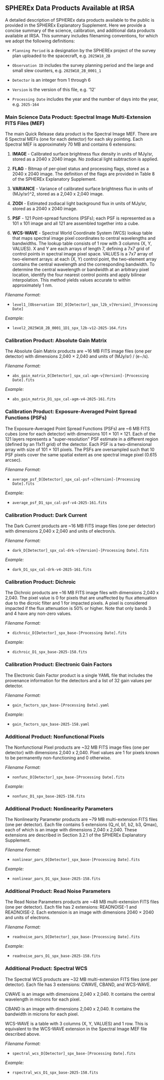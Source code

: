 ## SPHEREx Data Products Available at IRSA

A detailed description of SPHEREx data products available to the public is provided in the SPHEREx Explanatory Supplement. Here we provide a concise summary of the science, calibration, and additional data products available at IRSA. This summary includes filenaming conventions, for which we adopt the following definitions:

- `Planning Period` is a designation by the SPHEREx project of the survey plan uploaded to the spacecraft, e.g. `2025W18_2B`

- `Observation ID` includes the survey planning period and the large and small slew counters, e.g. `2025W18_2B_0001_1`

- `Detector` is an integer from 1 through 6

- `Version` is the version of this file, e.g. '12'

- `Processing Date` includes the year and the number of days into the year, e.g. `2025-164`


### Main Science Data Product: Spectral Image Multi-Extension FITS Files (MEF)

The main Quick Release data product is the Spectral Image MEF. There are 6 Spectral MEFs (one for each detector) for each sky pointing. Each Spectral MEF is approximately 70 MB and contains 6 extensions:

1. **IMAGE** - Calibrated surface brightness flux density in units of MJy/sr, stored as a 2040 x 2040 image. No zodiacal light subtraction is applied.

2. **FLAG** - Bitmap of per-pixel status and processing flags, stored as a 2040 x 2040 image. The definition of the flags are provided in Table 8 of the SPHEREx Explanatory Supplement.

3. **VARIANCE** - Variance of calibrated surface brightness flux in units of (MJy/sr)^2, stored as a 2,040 x 2,040 image.

4. **ZODI** - Estimated zodiacal light background flux in units of MJy/sr, stored as a 2040 x 2040 image.

5. **PSF** - 121 Point-spread functions (PSFs); each PSF is represented as a 101 x 101 image and all 121 are assembled together into a cube.

6. **WCS-WAVE** - Spectral World Coordinate System (WCS) lookup table that maps spectral image pixel coordinates to central wavelengths and bandwidths. The lookup table consists of 1 row with 3 columns (X, Y, VALUES). X and Y are each arrays of length 7, defining a 7x7 grid of control points in spectral image pixel space. VALUES is a 7x7 array of two-element arrays: at each (X, Y) control point, the two-element array contains the central wavelength and the corresponding bandwidth. To determine the central wavelength or bandwidth at an arbitrary pixel location, identify the four nearest control points and apply bilinear interpolation. This method yields values accurate to within approximately 1 nm.


*Filename Format:*

- `level1_[Observation ID]_D[Detector]_spx_l2b_v[Version]_[Processing Date]`

*Example:*

- `level2_2025W18_2B_0001_1D1_spx_l2b-v12-2025-164.fits`


### Calibration Product: Absolute Gain Matrix

The Absolute Gain Matrix products are ~16 MB FITS image files (one per detector) with dimensions 2,040 × 2,040 and units of (MJy/sr) / (e−/s).

*Filename Format:*

- `abs_gain_matrix_D[Detector]_spx_cal-agm-v[Version]-[Processing Date].fits`

*Example:*

- `abs_gain_matrix_D1_spx_cal-agm-v4-2025-161.fits`
  
### Calibration Product: Exposure-Averaged Point Spread Functions (PSFs)

The Exposure-Averaged Point Spread Functions (PSFs) are ~6 MB FITS cubes (one for each detector) with dimensions 101 × 101 × 121. Each of the 121 layers represents a "super-resolution" PSF estimate in a different region (defined by an 11x11 grid) of the detector. Each PSF is a two-dimensional array with size of 101 × 101 pixels. The PSFs are oversampled such that 10 PSF pixels cover the same spatial extent as one spectral image pixel (0.615 arcsec).

*Filename Format:*

- `average_psf_D[Detector]_spx_cal-psf-v[Version]-[Processing Date].fits`

*Example:*

- `average_psf_D1_spx_cal-psf-v4-2025-161.fits`
  
### Calibration Product: Dark Current

The Dark Current products are ~16 MB FITS image files (one per detector) with dimensions 2,040 x 2,040 and units of electron/s.

*Filename Format:*

- `dark_D[Detector]_spx_cal-drk-v[Version]-[Processing Date].fits`

*Example:*

- `dark_D1_spx_cal-drk-v4-2025-161.fits`

### Calibration Product: Dichroic

The Dichroic products are ~16 MB FITS image files with dimensions 2,040 x 2,040. The pixel value is 0 for pixels that are unaffected by flux attenuation due to the dicroic filter and 1 for impacted pixels. A pixel is considered impacted if the flux attenuation is 50% or higher. Note that only bands 3 and 4 have any non-zero values.

*Filename Format:*

- `dichroic_D[Detector]_spx_base-[Processing Date].fits`

*Example:*

- `dichroic_D1_spx_base-2025-158.fits`

### Calibration Product: Electronic Gain Factors

The Electronic Gain Factor product is a single YAML file that includes the provenance information for the detectors and a list of 32 gain values per detector.

*Filename Format:*

- `gain_factors_spx_base-[Processing Date].yaml`

*Example:*

- `gain_factors_spx_base-2025-158.yaml`

### Additional Product: Nonfunctional Pixels

The Nonfunctional Pixel products are ~32 MB FITS image files (one per detector) with dimensions 2,040 x 2,040. Pixel values are 1 for pixels known to be permanently non-functioning and 0 otherwise.

*Filename Format:*

- `nonfunc_D[Detector]_spx_base-[Processing Date[.fits`

*Example:*

- `nonfunc_D1_spx_base-2025-158.fits`

### Additional Product: Nonlinearity Parameters

The Nonlinearity Parameter products are ~79 MB multi-extension FITS files (one per detector). Each file contains 5 extensions (Q_nl, b1, b2, b3, Qmax), each of which is an image with dimensions 2,040 x 2,040. These extensions are described in Section 3.2.1 of the SPHEREx Explanatory Supplement.

*Filename Format:*

- `nonlinear_pars_D[Detector]_spx_base-[Processing Date].fits`

*Example:*

- `nonlinear_pars_D1_spx_base-2025-158.fits`

### Additional Product: Read Noise Parameters

The Read Noise Parameters products are ~48 MB multi-extension FITS files (one per detector). Each file has 2 extensions: READNOISE-1 and READNOISE-2. Each extension is an image with dimensions 2040 × 2040 and units of electrons.

*Filename Format:*

- `readnoise_pars_D[Detector]_spx_base-[Processing Date].fits`

*Example:*

- `readnoise_pars_D1_spx_base-2025-158.fits`

### Additional Product: Spectral WCS

The Spectral WCS products are ~32 MB multi-extension FITS files (one per detector). Each file has 3 extensions: CWAVE, CBAND, and WCS-WAVE. 

CWAVE is an image with dimensions 2,040 x 2,040. It contains the central wavelength in microns for each pixel.

CBAND is an image with dimensions 2,040 x 2,040. It contains the bandwidth in microns for each pixel.

WCS-WAVE is a table with 3 columns (X, Y, VALUES) and 1 row. This is equivalent to the WCS-WAVE extension in the Spectral Image MEF file described above.

*Filename Format:*

- `spectral_wcs_D[Detector]_spx_base-[Processing Date].fits`

*Example:*

- `rspectral_wcs_D1_spx_base-2025-158.fits`

